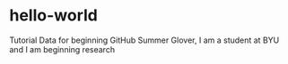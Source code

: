 # hello-world
Tutorial Data for beginning GitHub
Summer Glover, I am a student at BYU and I am beginning research

